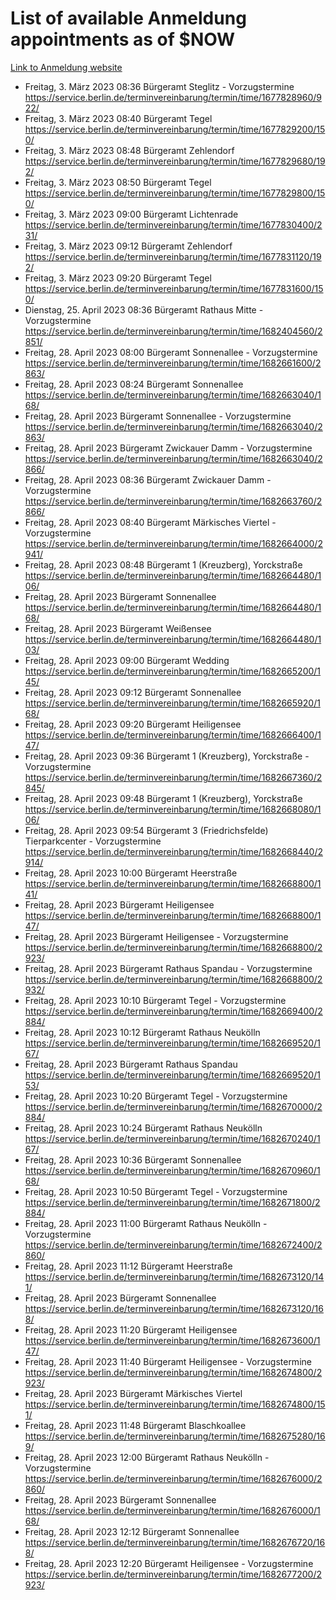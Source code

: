 # List of available Anmeldung appointments as of $NOW
[Link to Anmeldung website](https://service.berlin.de/terminvereinbarung/termin/tag.php?termin=1&anliegen[]=120686&dienstleisterlist=122210,122217,327316,122219,327312,122227,327314,122231,327346,122243,327348,122254,122252,329742,122260,329745,122262,329748,122271,327278,122273,327274,122277,327276,330436,122280,327294,122282,327290,122284,327292,122291,327270,122285,327266,122286,327264,122296,327268,150230,329760,122297,327286,122294,327284,122312,329763,122314,329775,122304,327330,122311,327334,122309,327332,317869,122281,327352,122279,329772,122283,122276,327324,122274,327326,122267,329766,122246,327318,122251,327320,122257,327322,122208,327298,122226,327300&herkunft=http%3A%2F%2Fservice.berlin.de%2Fdienstleistung%2F120686%2F)
- Freitag, 3. März 2023 08:36 Bürgeramt Steglitz - Vorzugstermine https://service.berlin.de/terminvereinbarung/termin/time/1677828960/922/
- Freitag, 3. März 2023 08:40 Bürgeramt Tegel https://service.berlin.de/terminvereinbarung/termin/time/1677829200/150/
- Freitag, 3. März 2023 08:48 Bürgeramt Zehlendorf https://service.berlin.de/terminvereinbarung/termin/time/1677829680/192/
- Freitag, 3. März 2023 08:50 Bürgeramt Tegel https://service.berlin.de/terminvereinbarung/termin/time/1677829800/150/
- Freitag, 3. März 2023 09:00 Bürgeramt Lichtenrade https://service.berlin.de/terminvereinbarung/termin/time/1677830400/231/
- Freitag, 3. März 2023 09:12 Bürgeramt Zehlendorf https://service.berlin.de/terminvereinbarung/termin/time/1677831120/192/
- Freitag, 3. März 2023 09:20 Bürgeramt Tegel https://service.berlin.de/terminvereinbarung/termin/time/1677831600/150/
- Dienstag, 25. April 2023 08:36 Bürgeramt Rathaus Mitte - Vorzugstermine https://service.berlin.de/terminvereinbarung/termin/time/1682404560/2851/
- Freitag, 28. April 2023 08:00 Bürgeramt Sonnenallee - Vorzugstermine https://service.berlin.de/terminvereinbarung/termin/time/1682661600/2863/
- Freitag, 28. April 2023 08:24 Bürgeramt Sonnenallee https://service.berlin.de/terminvereinbarung/termin/time/1682663040/168/
- Freitag, 28. April 2023  Bürgeramt Sonnenallee - Vorzugstermine https://service.berlin.de/terminvereinbarung/termin/time/1682663040/2863/
- Freitag, 28. April 2023  Bürgeramt Zwickauer Damm - Vorzugstermine https://service.berlin.de/terminvereinbarung/termin/time/1682663040/2866/
- Freitag, 28. April 2023 08:36 Bürgeramt Zwickauer Damm - Vorzugstermine https://service.berlin.de/terminvereinbarung/termin/time/1682663760/2866/
- Freitag, 28. April 2023 08:40 Bürgeramt Märkisches Viertel - Vorzugstermine https://service.berlin.de/terminvereinbarung/termin/time/1682664000/2941/
- Freitag, 28. April 2023 08:48 Bürgeramt 1 (Kreuzberg), Yorckstraße https://service.berlin.de/terminvereinbarung/termin/time/1682664480/106/
- Freitag, 28. April 2023  Bürgeramt Sonnenallee https://service.berlin.de/terminvereinbarung/termin/time/1682664480/168/
- Freitag, 28. April 2023  Bürgeramt Weißensee https://service.berlin.de/terminvereinbarung/termin/time/1682664480/103/
- Freitag, 28. April 2023 09:00 Bürgeramt Wedding https://service.berlin.de/terminvereinbarung/termin/time/1682665200/145/
- Freitag, 28. April 2023 09:12 Bürgeramt Sonnenallee https://service.berlin.de/terminvereinbarung/termin/time/1682665920/168/
- Freitag, 28. April 2023 09:20 Bürgeramt Heiligensee https://service.berlin.de/terminvereinbarung/termin/time/1682666400/147/
- Freitag, 28. April 2023 09:36 Bürgeramt 1 (Kreuzberg), Yorckstraße - Vorzugstermine https://service.berlin.de/terminvereinbarung/termin/time/1682667360/2845/
- Freitag, 28. April 2023 09:48 Bürgeramt 1 (Kreuzberg), Yorckstraße https://service.berlin.de/terminvereinbarung/termin/time/1682668080/106/
- Freitag, 28. April 2023 09:54 Bürgeramt 3 (Friedrichsfelde) Tierparkcenter - Vorzugstermine https://service.berlin.de/terminvereinbarung/termin/time/1682668440/2914/
- Freitag, 28. April 2023 10:00 Bürgeramt Heerstraße https://service.berlin.de/terminvereinbarung/termin/time/1682668800/141/
- Freitag, 28. April 2023  Bürgeramt Heiligensee https://service.berlin.de/terminvereinbarung/termin/time/1682668800/147/
- Freitag, 28. April 2023  Bürgeramt Heiligensee - Vorzugstermine https://service.berlin.de/terminvereinbarung/termin/time/1682668800/2923/
- Freitag, 28. April 2023  Bürgeramt Rathaus Spandau - Vorzugstermine https://service.berlin.de/terminvereinbarung/termin/time/1682668800/2932/
- Freitag, 28. April 2023 10:10 Bürgeramt Tegel - Vorzugstermine https://service.berlin.de/terminvereinbarung/termin/time/1682669400/2884/
- Freitag, 28. April 2023 10:12 Bürgeramt Rathaus Neukölln https://service.berlin.de/terminvereinbarung/termin/time/1682669520/167/
- Freitag, 28. April 2023  Bürgeramt Rathaus Spandau https://service.berlin.de/terminvereinbarung/termin/time/1682669520/153/
- Freitag, 28. April 2023 10:20 Bürgeramt Tegel - Vorzugstermine https://service.berlin.de/terminvereinbarung/termin/time/1682670000/2884/
- Freitag, 28. April 2023 10:24 Bürgeramt Rathaus Neukölln https://service.berlin.de/terminvereinbarung/termin/time/1682670240/167/
- Freitag, 28. April 2023 10:36 Bürgeramt Sonnenallee https://service.berlin.de/terminvereinbarung/termin/time/1682670960/168/
- Freitag, 28. April 2023 10:50 Bürgeramt Tegel - Vorzugstermine https://service.berlin.de/terminvereinbarung/termin/time/1682671800/2884/
- Freitag, 28. April 2023 11:00 Bürgeramt Rathaus Neukölln - Vorzugstermine https://service.berlin.de/terminvereinbarung/termin/time/1682672400/2860/
- Freitag, 28. April 2023 11:12 Bürgeramt Heerstraße https://service.berlin.de/terminvereinbarung/termin/time/1682673120/141/
- Freitag, 28. April 2023  Bürgeramt Sonnenallee https://service.berlin.de/terminvereinbarung/termin/time/1682673120/168/
- Freitag, 28. April 2023 11:20 Bürgeramt Heiligensee https://service.berlin.de/terminvereinbarung/termin/time/1682673600/147/
- Freitag, 28. April 2023 11:40 Bürgeramt Heiligensee - Vorzugstermine https://service.berlin.de/terminvereinbarung/termin/time/1682674800/2923/
- Freitag, 28. April 2023  Bürgeramt Märkisches Viertel https://service.berlin.de/terminvereinbarung/termin/time/1682674800/151/
- Freitag, 28. April 2023 11:48 Bürgeramt Blaschkoallee https://service.berlin.de/terminvereinbarung/termin/time/1682675280/169/
- Freitag, 28. April 2023 12:00 Bürgeramt Rathaus Neukölln - Vorzugstermine https://service.berlin.de/terminvereinbarung/termin/time/1682676000/2860/
- Freitag, 28. April 2023  Bürgeramt Sonnenallee https://service.berlin.de/terminvereinbarung/termin/time/1682676000/168/
- Freitag, 28. April 2023 12:12 Bürgeramt Sonnenallee https://service.berlin.de/terminvereinbarung/termin/time/1682676720/168/
- Freitag, 28. April 2023 12:20 Bürgeramt Heiligensee - Vorzugstermine https://service.berlin.de/terminvereinbarung/termin/time/1682677200/2923/
